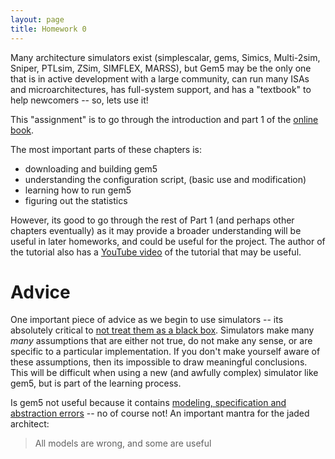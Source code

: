 ```yaml
---
layout: page
title: Homework 0
---
```


Many architecture simulators exist (simplescalar, gems, Simics,
Multi-2sim, Sniper, PTLsim, ZSim, SIMFLEX, MARSS), but Gem5 may
be the only one that is in active development with a large
community, can run many ISAs and microarchitectures, has
full-system support, and has a "textbook" to help newcomers -- so, lets use it!

This "assignment" is to go through the introduction and part 1 of the 
[online book](http://learning.gem5.org/book/index.html).

The most important parts of these chapters is:
* downloading and building gem5
* understanding the configuration script, (basic use and modification)
* learning how to run gem5 
* figuring out the statistics

However, its good to go through the rest of Part 1 (and perhaps other
chapters eventually) as it may provide a broader understanding will be
useful in later homeworks, and could be useful for the project.
The author of the tutorial also has a [YouTube video](https://www.youtube.com/watch?v=5UT41VsGTsg) of the tutorial that may be useful.

# Advice 
One important piece of advice as we begin to use
simulators -- its absolutely critical to [not treat them as a
black box](http://ieeexplore.ieee.org/stamp/stamp.jsp?tp=&arnumber=7155440).  Simulators make many *many* assumptions that are
either not true, do not make any sense,  or are specific to a particular implementation.  If you don't make yourself aware of these assumptions, then its impossible to draw meaningful conclusions.  This will be difficult when using a new (and awfully complex) simulator like gem5, but is part of the learning process.


Is gem5 not useful because it contains [modeling, specification
and abstraction
errors](http://www.eecs.umich.edu/eecs/about/articles/2014/ispass_2014-1.pdf)
-- no of course not!  An important mantra for the jaded architect:

> All models are wrong, and some are useful


